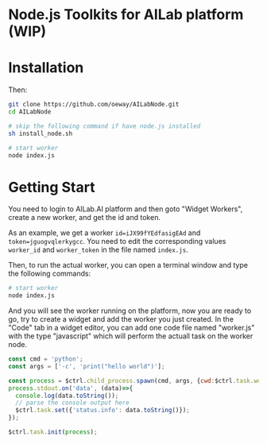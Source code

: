 # Node.js Toolkits for AILab platform (WIP)

# Installation

Then:
```bash
git clone https://github.com/oeway/AILabNode.git
cd AILabNode

# skip the following command if have node.js installed
sh install_node.sh

# start worker
node index.js
```

# Getting Start
You need to login to AILab.AI platform and then goto "Widget Workers", create a new worker, and get the id and token.

As an example, we get a worker `id=iJX99fYEdfasigEAd` and `token=jguogvqlerkygcc`. You need to edit the corresponding values `worker_id` and `worker_token` in the file named `index.js`.

Then, to run the actual worker, you can open a terminal window and type the following commands:
```bash
# start worker
node index.js
```

And you will see the worker running on the platform, now you are ready to go, try to create a widget and add the worker you just created. In the "Code" tab in a widget editor, you can add one code file named "worker.js" with the type "javascript" which will perform the actuall task on the worker node.

```js
const cmd = 'python';
const args = ['-c', 'print("hello world")'];

const process = $ctrl.child_process.spawn(cmd, args, {cwd:$ctrl.task.workdir});
process.stdout.on('data', (data)=>{
  console.log(data.toString());
  // parse the console output here
  $ctrl.task.set({'status.info': data.toString()});
});

$ctrl.task.init(process);
```
